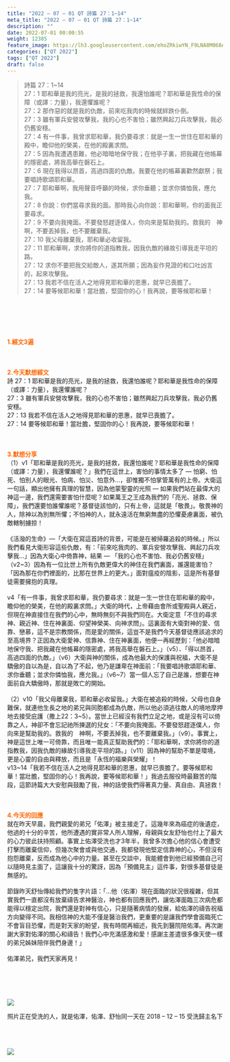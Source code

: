 ```yaml
---
title: "2022 – 07 – 01 QT 詩篇 27：1~14"
meta_title: "2022 – 07 – 01 QT 詩篇 27：1~14"
description: ""
date: 2022-07-01 00:00:55
weight: 12385
feature_image: https://lh3.googleusercontent.com/ehoZRkiwYN_F9LNA8M068AYxt73EavCZno-PD1cJRuf5BbSkQVUWr3gNEbt5kSs28Pb_Elg17kSrtf9ybWvojWoMV6I4tPM3vGRGDq6GkKkPdL2Gut4QAIw4-uykKUAtNiKgQKntvsU=w800
categories: ["QT 2022"]
tags: ["QT 2022"]
draft: false
---
```


<blockquote>詩篇 27：1~14<br />
27：1 耶和華是我的亮光，是我的拯救，我還怕誰呢？耶和華是我性命的保障（或譯：力量），我還懼誰呢？<br />
27：2 那作惡的就是我的仇敵，前來吃我肉的時候就絆跌仆倒。<br />
27：3 雖有軍兵安營攻擊我，我的心也不害怕；雖然興起刀兵攻擊我，我必仍舊安穩。<br />
27：4 有一件事，我曾求耶和華，我仍要尋求：就是一生一世住在耶和華的殿中，瞻仰他的榮美，在他的殿裏求問。<br />
27：5 因為我遭遇患難，他必暗暗地保守我；在他亭子裏，把我藏在他帳幕的隱密處，將我高舉在磐石上。<br />
27：6 現在我得以昂首，高過四面的仇敵。我要在他的帳幕裏歡然獻祭；我要唱詩歌頌耶和華。<br />
27：7 耶和華啊，我用聲音呼籲的時候，求你垂聽；並求你憐恤我，應允我。<br />
27：8 你說：你們當尋求我的面。那時我心向你說：耶和華啊，你的面我正要尋求。<br />
27：9 不要向我掩面。不要發怒趕逐僕人，你向來是幫助我的。救我的　神啊，不要丟掉我，也不要離棄我。<br />
27：10 我父母離棄我，耶和華必收留我。<br />
27：11 耶和華啊，求你將你的道指教我，因我仇敵的緣故引導我走平坦的路。<br />
27：12 求你不要把我交給敵人，遂其所願；因為妄作見證的和口吐凶言的，起來攻擊我。<br />
27：13 我若不信在活人之地得見耶和華的恩惠，就早已喪膽了。<br />
27：14 要等候耶和華！當壯膽，堅固你的心！我再說，要等候耶和華！</blockquote><br />
&nbsp;<br />
<br />
&nbsp;<br />
<br />
<span style="color: #ff6600;"><strong>1.經文3遍</strong></span><br />
<br />
&nbsp;<br />
<br />
<span style="color: #ff6600;"><strong>2.今天默想經文</strong></span><br />
詩 27：1 耶和華是我的亮光，是我的拯救，我還怕誰呢？耶和華是我性命的保障（或譯：力量），我還懼誰呢？<br />
27：3 雖有軍兵安營攻擊我，我的心也不害怕；雖然興起刀兵攻擊我，我必仍舊安穩。<br />
27：13 我若不信在活人之地得見耶和華的恩惠，就早已喪膽了。<br />
27：14 要等候耶和華！當壯膽，堅固你的心！我再說，要等候耶和華！<br />
<br />
&nbsp;<br />
<br />
<strong><span style="color: #ff6600;">3.默想分享<br />
</span></strong>（1）v1「耶和華是我的亮光，是我的拯救，我還怕誰呢？耶和華是我性命的保障（或譯：力量），我還懼誰呢？」我們在這世上，害怕的事情太多了 — 怕窮、怕死、怕別人的眼光、怕病、怕災、怕意外…，卻惟獨不怕掌管萬有的上帝。大衛這一句話，顯出他擁有真理的智慧，因為他蒙聖靈的光照 — 如果我們站在最偉大的神這一邊，我們還需要害怕什麼呢？如果萬王之王成為我們的「亮光、拯救、保障」，我們還要怕誰懼誰呢？基督徒該怕的，只有上帝，這就是「敬畏」。敬畏神的人，除神以為別無所懼；不怕神的人，就永遠活在無窮無盡的恐懼憂慮裏面，被仇敵轄制擄掠！<br />
<br />
《活潑的生命》—「大衛在寫這首詩的背景，可能是在被掃羅追殺的時候。」所以我們看見大衛形容這些仇敵，有：「前來吃我肉的、軍兵安營攻擊我、興起刀兵攻擊我…」因為大衛心中倚靠神，結果 — 「我的心也不害怕、我必仍舊安穩」（v2~3）因為有一位比世上所有仇敵更偉大的神住在我們裏面，誰還能害怕？「因為那在你們裡面的，比那在世界上的更大。」面對瘟疫的陰影，這是所有基督徒需要擁抱的真理。<br />
<br />
v4「有一件事，我曾求耶和華，我仍要尋求：就是一生一世住在耶和華的殿中，瞻仰他的榮美，在他的殿裏求問。」大衛的時代，上帝藉由會所或聖殿與人親近，但現在神直接住在我們的心中，無時無刻不與我們同在。大衛定意「不住的尋求神、親近神、住在神裏面、仰望神榮美、向神求問」。這裏面有大衛對神的愛、信靠、戀慕，這不是宗教關係，而是愛的關係，這豈不是我們今天基督徒應該追求的至高境界？正因為大衛愛神、信靠神、住在神裏面，他便一再經歷到：「他必暗暗地保守我、把我藏在他帳幕的隱密處，將我高舉在磐石上。」（v5）、「得以昂首，高過四面的仇敵。」（v6）大衛與神的關係，成為他最大的保護與祝福，大衛不是驕傲的自以為是，自以為了不起，他乃是謙卑在神面前：「我要唱詩歌頌耶和華、求你垂聽；並求你憐恤我，應允我。」（v6~7）當一個人忘了自己是誰，想要在神面前自大驕傲時，那就是敗亡的開始。<br />
<br />
（2）v10「我父母離棄我，耶和華必收留我。」大衛在被追殺的時候，父母也自身難保，就連他生長之地的弟兄與同胞都成為仇敵，所以他必須逃往敵人的境地摩押地去接受庇護（撒上22：3~5）。當世上已經沒有我們立足之地，或是沒有可以倚靠之人，神卻不會忘記祂所揀選的兒女：「不要向我掩面。不要發怒趕逐僕人，你向來是幫助我的。救我的　神啊，不要丟掉我，也不要離棄我。」（v9）。事實上，神是這世上唯一可倚靠，而且唯一能真正幫助我們的：「耶和華啊，求你將你的道指教我，因我仇敵的緣故引導我走平坦的路。」（v11）因為神的幫助不單是環境，更是心靈的自由與釋放，而且是「永恆的福樂與榮耀」！<br />
v13~14「我若不信在活人之地得見耶和華的恩惠，就早已喪膽了。要等候耶和華！當壯膽，堅固你的心！我再說，要等候耶和華！」我過去服役時最艱苦的階段，這節詩篇大大安慰與鼓勵了我，神的話使我們得著真力量、真自由、真拯救！<br />
<br />
&nbsp;<br />
<br />
<strong><span style="color: #ff6600;">4.今天的回應<br />
</span></strong>就在昨天早晨，我們親愛的弟兄「佑澤」被主接走了。這幾年來為癌症的後遺症，他過的十分的辛苦，他所遭遇的實非常人所人理解，母親與女友舒怡也付上了最大的心力彼此扶持照顧。事實上佑澤受洗也才3年半，我曾多次擔心他的信心會遭受打擊而離棄信仰，但幾次聚會或與他交通，我都發現他堅定信靠神的心，不但沒有抱怨離棄，反而成為他心中的力量。甚至在交談中，我能體會到他已經預備自己可以隨時見主面了，這讓我十分的驚訝，因為「預備見主」這件事，對很多基督徒是無感的。<br />
<br />
節錄昨天舒怡傳給我們的隻字片語：「…他（佑澤）現在面臨的狀況很複雜，但其實我們一直都沒有放棄禱告求神醫治，神也都有回應我們，讓佑澤面臨三次病危都能得以穩定出院，我們還是對神有信心，只是隨著病情的發展，給佑澤的禱告祝福方向變得不同。我相信神的大能不僅是醫治我們，更重要的是讓我們學會面臨死亡不會盲目恐懼，而是對天家的盼望，我有時間再細述，我先到醫院陪佑澤。再次謝謝大家對佑澤的關心和禱告！我們心中充滿感激和愛！感謝主差遣很多像天使一樣的弟兄姊妹陪伴我們身邊！」<br />
<br />
佑澤弟兄，我們天家再見！<br />
<br />
&nbsp;<br />
<br />
&nbsp;<br />
<br />
<img class="aligncenter" src="https://od.lk/s/174371517_1iTRg/1-7.jpg" /><br />
<p style="text-align: center;">照片正在受洗的人，就是佑澤，佑澤、舒怡同一天在 2018 – 12 – 15 受洗歸主名下</p><br />
&nbsp;<br />
<br />
<img class="aligncenter" src="https://od.lk/s/174371525_ZRvwu/Snipaste_2022-07-01_14-36-39.png" /><br />
<br />
&nbsp;<br />
<br />
<strong><span style="color: #ff6600;"> </span></strong><br />
<br />
&nbsp;<br />
<div id="gtx-trans" style="position: absolute; left: 321px; top: 2141.75px;"><br />
<div class="gtx-trans-icon"></div><br />
</div>
        